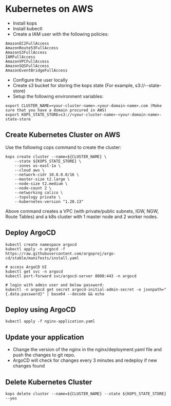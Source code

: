 # Kubernetes on AWS
- Install kops
- Install kubectl
- Create a IAM user with the following policies:
```
AmazonEC2FullAccess
AmazonRoute53FullAccess
AmazonS3FullAccess
IAMFullAccess
AmazonVPCFullAccess
AmazonSQSFullAccess
AmazonEventBridgeFullAccess
```
- Configure the user locally
- Create s3 bucket for storing the kops state (For example, s3://<your-cluster-name>-<your-domain-name>-state-store)
- Setup the following environment variables:
```
export CLUSTER_NAME=<your-cluster-name>.<your-domain-name>.com (Make sure that you have a domain procured in AWS)
export KOPS_STATE_STORE=s3://<your-cluster-name>-<your-domain-name>-state-store
```

## Create Kubernetes Cluster on AWS

Use the following cops command to create the cluster:

```
kops create cluster --name=${CLUSTER_NAME} \
    --state ${KOPS_STATE_STORE} \
    --zones us-east-1a \
    --cloud aws \
    --network-cidr 10.0.0.0/16 \
    --master-size t2.large \
    --node-size t2.medium \
    --node-count 2 \
    --networking calico \
    --topology private \
    --kubernetes-version "1.20.13"
```

Above command creates a VPC (with private/public subnets, IGW, NGW, Route Tables) and a k8s cluster with 1 master node and 2 worker nodes. 

## Deploy ArgoCD

```
kubectl create namespace argocd
kubectl apply -n argocd -f https://raw.githubusercontent.com/argoproj/argo-cd/stable/manifests/install.yaml

# access ArgoCD UI
kubectl get svc -n argocd
kubectl port-forward svc/argocd-server 8080:443 -n argocd

# login with admin user and below password:
kubectl -n argocd get secret argocd-initial-admin-secret -o jsonpath="{.data.password}" | base64 --decode && echo
```

## Deploy using ArgoCD
```
kubectl apply -f nginx-application.yaml
```

## Update your application
- Change the version of the nginx in the nginx/deployment.yaml file and push the changes to git repo. 
- ArgoCD will check for changes every 3 minutes and redeploy if new changes found 

## Delete Kubernetes Cluster

```
kops delete cluster --name=${CLUSTER_NAME} --state ${KOPS_STATE_STORE} --yes
```